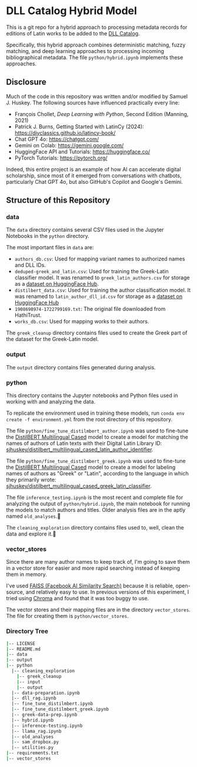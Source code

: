 # DLL Catalog Hybrid Model

This is a git repo for a hybrid approach to processing metadata records for editions of Latin works to be added to the [DLL Catalog](https://catalog.digitallatin.org/).

Specifically, this hybrid approach combines deterministic matching, fuzzy matching, and deep learning approaches to processing incoming bibliographical metadata. The file `python/hybrid.ipynb` implements these approaches.

## Disclosure

Much of the code in this repository was written and/or modified by Samuel J. Huskey. The following sources have influenced practically every line:

- François Chollet, _Deep Learning with Python_, Second Edition (Manning, 2021)
- Patrick J. Burns, Getting Started with LatinCy (2024): <https://diyclassics.github.io/latincy-book/>
- Chat GPT 4o: <https://chatgpt.com/>
- Gemini on Colab: <https://gemini.google.com/>
- HuggingFace API and Tutorials: <https://huggingface.co/>
- PyTorch Tutorials: <https://pytorch.org/>

Indeed, this entire project is an example of how AI can accelerate digital scholarship, since most of it emerged from conversations with chatbots, particularly Chat GPT 4o, but also GitHub's Copilot and Google's Gemini.

## Structure of this Repository

### data

The `data` directory contains several CSV files used in the Jupyter Notebooks in the `python` directory.

The most important files in `data` are:

- `authors_db.csv`: Used for mapping variant names to authorized names and DLL IDs.
- `deduped-greek_and_latin.csv`: Used for training the Greek-Latin classifier model. It was renamed to `greek_latin_authors.csv` for storage as a [dataset on HuggingFace Hub](https://huggingface.co/datasets/sjhuskey/greek_latin_authors).
- `distilbert_data.csv`: Used for training the author classification model. It was renamed to `latin_author_dll_id.csv` for storage as a [dataset on HuggingFace Hub](https://huggingface.co/datasets/sjhuskey/latin_author_dll_id)
- `1908698974-1722799169.txt`: The original file downloaded from HathiTrust.
- `works_db.csv`: Used for mapping works to their authors.

The `greek_cleanup` directory contains files used to create the Greek part of the dataset for the Greek-Latin model.

### output

The `output` directory contains files generated during analysis.

### python

This directory contains the Jupyter notebooks and Python files used in working with and analyzing the data. 

To replicate the environment used in training these models, run `conda env create -f environment.yml` from the root directory of this repository.

The file `python/fine_tune_distilmbert_author.ipynb` was used to fine-tune the [DistilBERT Multilingual Cased](https://huggingface.co/distilbert/distilbert-base-multilingual-cased) model to create a model for matching the names of authors of Latin texts with their Digital Latin Library ID: [sjhuskey/distilbert_multilingual_cased_latin_author_identifier](<https://huggingface.co/sjhuskey/distilbert_multilingual_cased_latin_author_identifier>).

The file `python/fine_tune_distilmbert_greek.ipynb` was used to fine-tune the [DistilBERT Multilingual Cased](https://huggingface.co/distilbert/distilbert-base-multilingual-cased) model to create a model for labeling names of authors as "Greek" or "Latin", according to the language in which they primarily wrote: [sjhuskey/distilbert_multilingual_cased_greek_latin_classifier](<https://huggingface.co/sjhuskey/distilbert_multilingual_cased_greek_latin_classifier>).

The file `inference_testing.ipynb` is the most recent and complete file for analyzing the output of `python/hybrid.ipynb`, the main notebook for running the models to match authors and titles. Older analysis files are in the aptly named `old_analyses`.🙂

The `cleaning_exploration` directory contains files used to, well, clean the data and explore it.🧐

### vector_stores

Since there are many author names to keep track of, I'm going to save them in a vector store for easier and more rapid searching instead of keeping them in memory.

I've used [FAISS (Facebook AI Similarity Search)](https://faiss.ai/) because it is reliable, open-source, and relatively easy to use. In previous versions of this experiment, I tried using [Chroma](https://www.trychroma.com/) and found that it was too buggy to use.

The vector stores and their mapping files are in the directory `vector_stores`. The file for creating them is `python/vector_stores`.

### Directory Tree

```bash
|-- LICENSE
|-- README.md
|-- data
|-- output
|-- python
  |-- cleaning_exploration
    |-- greek_cleanup
    |-- input
    |-- output
  |-- data-preparation.ipynb
  |-- dll_rag.ipynb
  |-- fine_tune_distilmbert.ipynb
  |-- fine_tune_distilmbert_greek.ipynb
  |-- greek-data-prep.ipynb
  |-- hybrid.ipynb
  |-- inference-testing.ipynb
  |-- llama_rag.ipynb
  |-- old_analyses
  |-- sam_dropbox.py
  |-- utilities.py
|-- requirements.txt
|-- vector_stores
```
